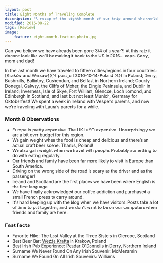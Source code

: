 ```yaml
---
layout: post
title: Eight Months of Traveling Complete
description: "A recap of the eighth month of our trip around the world."
modified: 2016-08-22
tags: [Review]
image:
    feature: eight-month-feature-photo.jpg
---
```


Can you believe we have already been gone 3/4 of a year?! At this rate it doesn’t look like we’ll be making it back to the US in 2016... oops. Sorry, mom and dad!

In the last month we have traveled to fifteen cities/regions in four countries: [Kraków and Warsaw]({% post_url 2016-10-14-Poland %}) in Poland; Derry, Bushmills, Ballintoy, Cushendun, and Belfast in Northern Ireland; County Donegal, Galway, the Cliffs of Moher, the Dingle Peninsula, and Dublin in Ireland; Inverness, Isle of Skye, Fort William, Glencoe, Loch Lomond, and Edinburgh in Scotland; and last but not least Munich, Germany for Oktoberfest! We spent a week in Ireland with Vesper’s parents, and now we’re traveling with Laura’s parents for a while. 


### Month 8 Observations

- Europe is pretty expensive. The UK is SO expensive. Unsurprisingly we are a bit over budget for this region.
- We gain weight when the food is cheap and delicious and there’s an actual craft beer scene. Thanks, Poland!
- We also gain weight when we travel with people. Probably something to do with eating regularly.
- Our friends and family have been far more likely to visit in Europe than South America.
- Driving on the wrong side of the road is scary as the driver and as the passenger!
- Ireland and Scotland are the first places we have been where English is the first language.
- We have finally acknowledged our coffee addiction and purchased a small French press to carry around.
- It's hard keeping up with the blog when we have visitors. Posts take a lot of time to put together, and we don't want to be on our computers when friends and family are here.

### Fast Facts

- Favorite Hike: The Lost Valley at the Three Sisters in Glencoe, Scotland
- Best Beer Bar: [Weźże Krafta](http://wezze-krafta.ontap.pl/) in Krakow, Poland
- Best Irish Pub Experience: [Peadar O'Donnells](http://www.peadars.com/) in Derry, Northern Ireland
- Surname We Never Found On Any Irish Souvenir: McMenamin
- Surname We Found On All Irish Souvenirs: Williams
